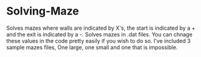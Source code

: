 # Solving-Maze
Solves mazes where walls are indicated by X's, the start is indicated by a + and the exit is indicated by a -.
Solves mazes in .dat files. 
You can chnage these values in the code pretty easily if you wish to do so.
I've included 3 sample mazes files, One large, one small and one that is impossible.
